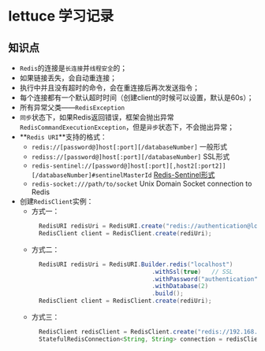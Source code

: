 # lettuce 学习记录

## 知识点
* `Redis`的连接是`长连接`并`线程安全`的；
* 如果链接丢失，会自动重连接；
* 执行中并且没有超时的命令，会在重连接后再次发送指令；
* 每个连接都有一个默认超时时间（创建client的时候可以设置，默认是60s）；
* 所有异常父类——`RedisException`
* `同步`状态下，如果Redis返回错误，框架会抛出异常`RedisCommandExecutionException`，但是`异步`状态下，不会抛出异常；
* **`Redis URI`**支持的格式：
  * `redis://[password@]host[:port][/databaseNumber]`   一般形式
  * `rediss://[password@]host[:port][/databaseNumber]`  SSL形式
  * `redis-sentinel://[password@]host[:port][,host2[:port2]][/databaseNumber]#sentinelMasterId` [Redis-Sentinel形式](https://blog.csdn.net/men_wen/article/details/72724406)
  * `redis-socket:///path/to/socket`  Unix Domain Socket connection to Redis
* 创建`RedisClient`实例：
  * 方式一：
      ````java
        RedisURI redisUri = RedisURI.create("redis://authentication@localhost/2");
        RedisClient client = RedisClient.create(rediUri);
      ````
  * 方式二：
      ````java
        RedisURI redisUri = RedisURI.Builder.redis("localhost")
                                        .withSsl(true)   // SSL
                                        .withPassword("authentication")
                                        .withDatabase(2)
                                        .build();
        RedisClient client = RedisClient.create(rediUri);
  * 方式三：
      ````java
        RedisClient redisClient = RedisClient.create("redis://192.168.76.130:6379/0");
        StatefulRedisConnection<String, String> connection = redisClient.connect();
      ````
